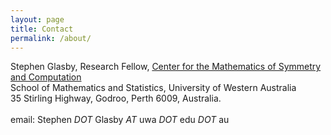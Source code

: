 ```yaml
---
layout: page
title: Contact
permalink: /about/
---
```


Stephen Glasby, Research Fellow, [Center for the Mathematics of Symmetry and Computation](https://cmsc.io)<br />
School of Mathematics and Statistics, University of Western Australia<br />
35 Stirling Highway, Godroo, Perth 6009, Australia.<br />
<br />
email: Stephen *DOT* Glasby *AT* uwa *DOT* edu *DOT* au